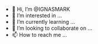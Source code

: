 - 👋 Hi, I’m @IGNASMARK
- 👀 I’m interested in ...
- 🌱 I’m currently learning ...
- 💞️ I’m looking to collaborate on ...
- 📫 How to reach me ...

<!---
IGNASMARK/IGNASMARK is a ✨ special ✨ repository because its `README.md` (this file) appears on your GitHub profile.
You can click the Preview link to take a look at your changes.
--->
